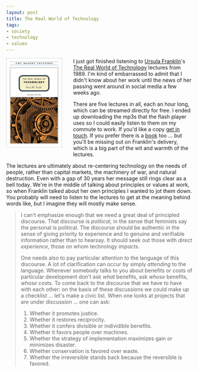 ```yaml
---
layout: post
title: The Real World of Technology
tags:
- society
- technology
- values
---
```



<a href="http://www.cbc.ca/radio/ideas/the-1988-cbc-massey-lectures-the-real-world-of-technology-1.2946845"><img src="/images/franklin.jpg" class="img-responsive" style="width: 30%; float: left; margin-right: 30px; margin-bottom: 20px; "></a>

I just got finished listening to [Ursula Franklin]'s [The Real World of
Technology] lectures from 1989. I'm kind of embarrassed to admit that I didn't
know about her work until the news of her passing went around in social media a
few weeks ago.

There are five lectures in all, each an hour long, which can be streamed
directly for free. I ended up downloading the mp3s that the flash player uses so
I could easily listen to them on my commute to work. If you'd like a copy <a
href="mailto:ehs@pobox.com">get in touch</a>. If you prefer there is a [book]
too ... but you'll be missing out on Franklin's delivery, which is a big part of
the wit and warmth of the lectures.

The lectures are ultimately about re-centering technology on the needs of
people, rather than capital markets, the machinery of war, and natural
destruction. Even with a gap of 30 years her message still rings clear as a bell
today. We're in the middle of talking about principles or values at work,
so when Franklin talked about her own principles I wanted to jot them down. You
probably will need to listen to the lectures to get at the meaning behind words
like, but I imagine they will mostly make sense.

> I can't emphasize enough that we need a great deal of principled discourse.
> That discourse is *political*, in the sense that feminists say the personal is
> political. The discourse should be authentic in the sense of giving priority
> to experience and to genuine and verifiable information rather than to
> hearsay.  It should seek out those with *direct experience*, those on whom
> technology *impacts*. 
>
> One needs also to pay particular attention to the language of this
> discourse. A lot of clarification can occur by simply *attending* to the
> language. Whenever somebody talks to you about benefits or costs of particular
> development don't ask *what* benefits, ask *whose* benefits, *whose* costs. To
> come back to the discourse that we have to have with each other: on the basis
> of these discussions we could make up a checklist ... let's make a civic list.
> When one looks at projects that are under discussion ... one can ask:
> 
> 1. Whether it promotes justice.
> 2. Whether it restores reciprocity.
> 3. Whether it confers divisible or individible benefits.
> 4. Whether it favors people over machines.
> 5. Whether the strategy of implementation maximizes gain or minimizes disaster.
> 6. Whether conservation is favored over waste.
> 7. Whether the irreversible stands back because the reversible is favored.

[The Real World of Technology]: http://www.cbc.ca/radio/ideas/the-1988-cbc-massey-lectures-the-real-world-of-technology-1.2946845
[book]: http://houseofanansi.com/products/the-real-world-of-technology-digital
[Ursula Franklin]: https://en.wikipedia.org/wiki/Ursula_Franklin
